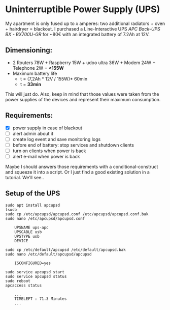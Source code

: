 # Uninterruptible Power Supply (UPS)

My apartment is only fused up to *x* amperes: two additional radiators + oven + hairdryer = blackout. I purchased a Line-Interactive UPS *APC Back-UPS BX - BX700U-GR* for ~80€ with an integrated battery of 7.2Ah at 12V.

## Dimensioning:
- 2 Routers 78W + Raspberry 15W + udoo ultra 36W + Modem 24W + Telephone 2W = **<155W**
- Maximum battery life
	- t = (7,2Ah * 12V / 155W)* 60min
	- t = **33min**

This will just do. Also, keep in mind that those values were taken from the power supplies of the devices and represent their maximum consumption.

## Requirements:
- [x] power supply in case of blackout
- [ ] alert admin about it
- [ ] create log event and save monitoring logs
- [ ] before end of battery: stop services and shutdown clients
- [ ] turn on clients when power is back
- [ ] alert e-mail when power is back

Maybe I should answers those requirements with a conditional-construct and squeeze it into a script.
Or I just find a good existing solution in a tutorial. We'll see..


## Setup of the UPS
```
sudo apt install apcupsd
lsusb
sudo cp /etc/apcupsd/apcupsd.conf /etc/apcupsd/apcupsd.conf.bak
sudo nano /etc/apcupsd/apcupsd.conf

	UPSNAME ups-apc
	UPSCABLE usb
	UPSTYPE usb
	DEVICE

sudo cp /etc/default/apcupsd /etc/default/apcupsd.bak
sudo nano /etc/default/apcupsd/apcupsd
	
	ISCONFIGURED=yes
	
sudo service apcupsd start
sudo service apcupsd status
sudo reboot
apcaccess status

	...
	TIMELEFT : 71.3 Minutes
	...
```
